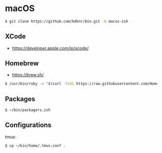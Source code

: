 # macOS

~~~bash
$ git clone https://github.com/hdknr/bin.git -b macos-zsh
~~~

## XCode

- https://developer.apple.com/jp/xcode/

## Homebrew

- https://brew.sh/

~~~zsh
$ /usr/bin/ruby -e "$(curl -fsSL https://raw.githubusercontent.com/Homebrew/install/master/install)"
~~~

## Packages

~~~zsh
$ ~/bin/packagers.zsh
~~~


## Configurations

tmux:

~~~bash
$ cp ~/bin/home/.tmux.conf .
~~~


